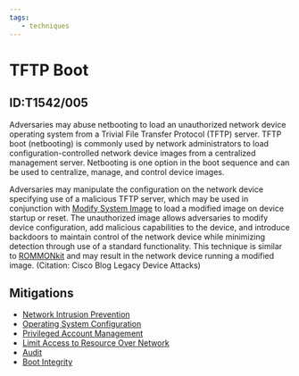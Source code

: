 ```yaml
---
tags:
   - techniques
---
```

# TFTP Boot
## ID:T1542/005
Adversaries may abuse netbooting to load an unauthorized network device operating system from a Trivial File Transfer Protocol (TFTP) server. TFTP boot (netbooting) is commonly used by network administrators to load configuration-controlled network device images from a centralized management server. Netbooting is one option in the boot sequence and can be used to centralize, manage, and control device images.

Adversaries may manipulate the configuration on the network device specifying use of a malicious TFTP server, which may be used in conjunction with [Modify System Image](/mitre/techniques/T1601) to load a modified image on device startup or reset. The unauthorized image allows adversaries to modify device configuration, add malicious capabilities to the device, and introduce backdoors to maintain control of the network device while minimizing detection through use of a standard functionality. This technique is similar to [ROMMONkit](/mitre/techniques/T1542/004) and may result in the network device running a modified image. (Citation: Cisco Blog Legacy Device Attacks)
## Mitigations
* [Network Intrusion Prevention](/mitre/mitigations/M1031)
* [Operating System Configuration](/mitre/mitigations/M1028)
* [Privileged Account Management](/mitre/mitigations/M1026)
* [Limit Access to Resource Over Network](/mitre/mitigations/M1035)
* [Audit](/mitre/mitigations/M1047)
* [Boot Integrity](/mitre/mitigations/M1046)
